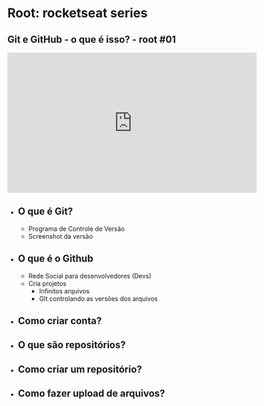 # Root: rocketseat series
## Git e GitHub - o que é isso? - root #01

<iframe width="560" height="315" src="https://www.youtube.com/embed/bk4abNFLDE8" title="YouTube video player" frameborder="0" allow="accelerometer; autoplay; clipboard-write; encrypted-media; gyroscope; picture-in-picture" allowfullscreen></iframe>

-  ## O que é Git?
	- Programa de Controle de Versão
	- Screenshot da versão

- ## O que é o Github
	- Rede Social para desenvolvedores (Devs)
	- Cria projetos
		- Infinitos arquivos
		- GIt controlando as versões dos arquivos

- ## Como criar conta?

- ## O que são repositórios?

- ## Como criar um repositório?

- ## Como fazer upload de arquivos?
